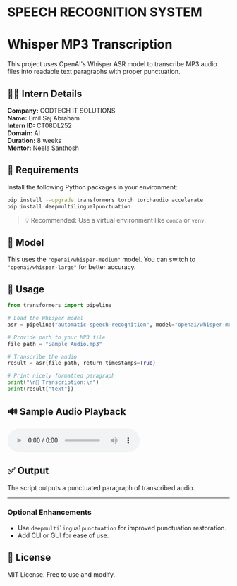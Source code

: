# SPEECH  RECOGNITION  SYSTEM

# Whisper MP3 Transcription

This project uses OpenAI's Whisper ASR model to transcribe MP3 audio files into readable text paragraphs with proper punctuation.

## 👨‍💻 Intern Details

**Company:** CODTECH IT SOLUTIONS  
**Name:** Emil Saj Abraham  
**Intern ID:** CT08DL252  
**Domain:** AI  
**Duration:** 8 weeks  
**Mentor:** Neela Santhosh

## 🔧 Requirements

Install the following Python packages in your environment:

```bash
pip install --upgrade transformers torch torchaudio accelerate
pip install deepmultilingualpunctuation
```

> 💡 Recommended: Use a virtual environment like `conda` or `venv`.

## 🧠 Model

This uses the `"openai/whisper-medium"` model. You can switch to `"openai/whisper-large"` for better accuracy.

## 📂 Usage

```python
from transformers import pipeline

# Load the Whisper model
asr = pipeline("automatic-speech-recognition", model="openai/whisper-medium")

# Provide path to your MP3 file
file_path = "Sample Audio.mp3"

# Transcribe the audio
result = asr(file_path, return_timestamps=True)

# Print nicely formatted paragraph
print("\n📝 Transcription:\n")
print(result["text"])
```

## 🔊 Sample Audio Playback

<audio controls>
  <source src="Sample Audio.mp3" type="audio/mpeg">
</audio>

## ✅ Output

The script outputs a punctuated paragraph of transcribed audio.

---

### Optional Enhancements

- Use `deepmultilingualpunctuation` for improved punctuation restoration.
- Add CLI or GUI for ease of use.

## 📄 License

MIT License. Free to use and modify.
